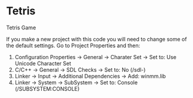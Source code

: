 # Tetris
Tetris Game

If you make a new project with this code you will need to change some of the default settings.
Go to Project Properties and then:

1. Configuration Properties -> General -> Charater Set -> Set to: Use Unicode Character Set 
2. C/C++ -> General -> SDL Checks -> Set to: No (/sdl-)
3. Linker -> Input -> Additional Dependencies -> Add: winmm.lib
4. Linker -> System -> SubSystem -> Set to: Console (/SUBSYSTEM:CONSOLE)
